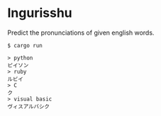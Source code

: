 Ingurisshu
====

Predict the pronunciations of given english words.

```
$ cargo run

> python
ピイソン
> ruby
ルビイ
> C
ク
> visual basic
ヴィスアルバシク
```